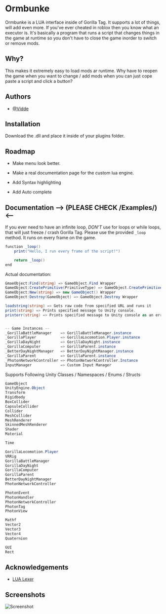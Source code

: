 
# Ormbunke
Ormbunke is a LUA interface inside of Gorilla Tag. It supports a lot of things, will add even more. If you've ever cheated in roblox then you know what an executor is. It's basically a program that runs a script that changes things in the game at runtime so you don't have to close the game inorder to switch or remove mods.

## Why?
This makes it extremely easy to load mods ar runtime. Why have to reopen the game when you want to change / add mods when you can just cope paste a script and click a button?

## Authors

- [@Vidde](https://www.youtube.com/channel/UCHvt7X1hBjoTpUzXEiSjzVw)


## Installation
Download the .dll and place it inside of your plugins folder.
## Roadmap

- Make menu look better.

- Make a real documentation page for the custom lua engine.

- Add Syntax highlighting

- Add Auto complete
## Documentation  --> (PLEASE CHECK /Examples/) <--
If you ever need to have an infinite loop, *DON'T* use for loops or while loops, that will just freeze / crash Gorilla Tag. Please use the provided `_loop` method. It runs on every frame on the game.
```C#
function _loop()
    print("Hello, I run every frame of the script!")

    return _loop()
end
```

Actual documentation:
```C#
GmaeObject:Find(string) => GameObject.Find Wrapper
GameObject:CreatePrimitive(PrimitiveType) => GameObject.CreatePrimitive Wrapper
GameObject:New(string) => new GameObject() Wrapper
GameObject:Destroy(GameObject) => GameObject.Destroy Wrapper

loadstring(string) => Gets raw code from specified URL and runs it
print(string) => Prints specified message to Unity console.
printerr(string) => Prints specified message to Unity console as an error.


-- Game Instances --
_GorillaBattleManager    => GorillaBattleManager.instance
_GorillaPlayer           => GorillaLocomotion.Player.instance
_GorillaDayNight         => GorillaDayNight.instance
_GorillaComputer         => GorillaParent.instance
_BetterDayNightManager   => BetterDayNightManager.instance
_GorillaParent           => GorillaParent.instance
_PhotonNetworkController => PhotonNetworkController.Instance
InputManager             => Custom Input Manager
```
Supports Following Unity Classes / Namespaces / Enums / Structs
```C#
GameObject
UnityEngine.Object
Transform
Rigidbody
BoxCollider
CapsuleCollider
Collider
MeshCollider
MeshRenderer
SkinnedMeshRenderer
Shader
Material

Time

GorillaLocomotion.Player
VRRig
GorillaBattleManager
GorillaDayNight
GorillaComputer
GorillaParent
BetterDayNightManager
PhotonNetworkController

PhotonEvent
PhotonHandler
PhotonNetworkController
PhotonTag
PhotonView

Mathf
Vector2
Vector3
Vector4
Quaternion

GUI
Rect
```
## Acknowledgements
 - [LUA Lexer](https://www.moonsharp.org/)

## Screenshots
![Screenshot](https://cdn.discordapp.com/attachments/1084603189053116538/1168375298941779978/image.png)

